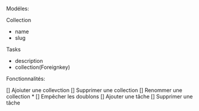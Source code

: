 Modéles:

Collection
- name
- slug

Tasks
- description
- collection(Foreignkey)


Fonctionnalités:

[] Ajoiuter une collevction
[] Supprimer une collection
[] Renommer une collection *
[] Empêcher les doublons
[] Ajouter une tâche
[] Supprimer une tâche